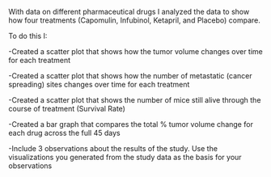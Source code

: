 With data on different pharmaceutical drugs I analyzed the data to show how four treatments (Capomulin, Infubinol, Ketapril, and Placebo) compare.

To do this I:
  
  -Created a scatter plot that shows how the tumor volume changes over time for each treatment
  
  -Created a scatter plot that shows how the number of metastatic (cancer spreading) sites changes over time for each treatment
  
  -Created a scatter plot that shows the number of mice still alive through the course of treatment (Survival Rate)
  
  -Created a bar graph that compares the total % tumor volume change for each drug across the full 45 days
  
  -Include 3 observations about the results of the study. Use the visualizations you generated from the study data as the basis for your    observations
